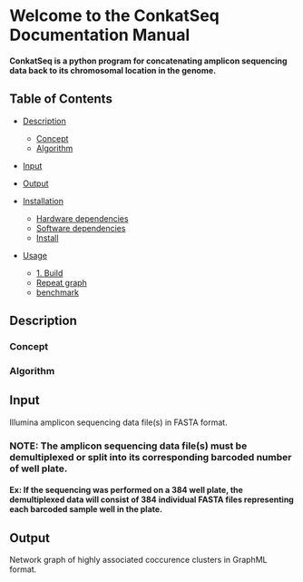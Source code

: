 Welcome to the ConkatSeq Documentation Manual
=============================================

#### ConkatSeq is a python program for concatenating amplicon sequencing data back to its chromosomal location in the genome. 

Table of Contents
-----------------

- [Description](#about)
  - [Concept](#concept)
  - [Algorithm](#algorithm)
- [Input](#input)
- [Output](#output)
- [Installation](#installation)
  - [Hardware dependencies](#hardware)
  - [Software dependencies](#software)
  - [Install](#install)
  
- [Usage](#usage)
  - [1. Build](##)
  - [Repeat graph](#graph)
  - [benchmark](#performance)

## <a name="about"></a> Description

### <a name="concept"></a> Concept

### <a name="algorithm"></a> Algorithm

## <a name="input"></a> Input

Illumina amplicon sequencing data file(s) in FASTA format.

### NOTE: The amplicon sequencing data file(s) must be demultiplexed or split into its corresponding barcoded number of well plate. 

#### Ex: If the sequencing was performed on a 384 well plate, the demultiplexed data will consist of 384 individual FASTA files representing each barcoded sample well in the plate.

## <a name="input"></a> Output

Network graph of highly associated coccurence clusters in GraphML format. 



